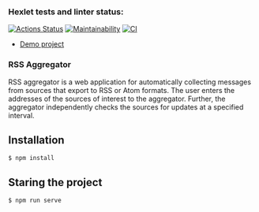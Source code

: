 ### Hexlet tests and linter status:
[![Actions Status](https://github.com/SkrMkr/frontend-project-lvl3/workflows/hexlet-check/badge.svg)](https://github.com/SkrMkr/frontend-project-lvl3/actions)
[![Maintainability](https://api.codeclimate.com/v1/badges/1f6cede5fb959251965b/maintainability)](https://codeclimate.com/github/SkrMkr/frontend-project-lvl3/maintainability)
[![CI](https://github.com/SkrMkr/frontend-project-lvl3/actions/workflows/test.yml/badge.svg)](https://github.com/SkrMkr/frontend-project-lvl3/actions/workflows/test.yml)

- [Demo project](https://frontend-project-lvl3-sand-five.vercel.app/)

### RSS Aggregator

RSS aggregator is a web application for automatically collecting messages from sources that export to RSS or Atom formats. The user enters the addresses of the sources of interest to the aggregator. Further, the aggregator independently checks the sources for updates at a specified interval.

## Installation

```
$ npm install
```

## Staring the project

```
$ npm run serve
```
